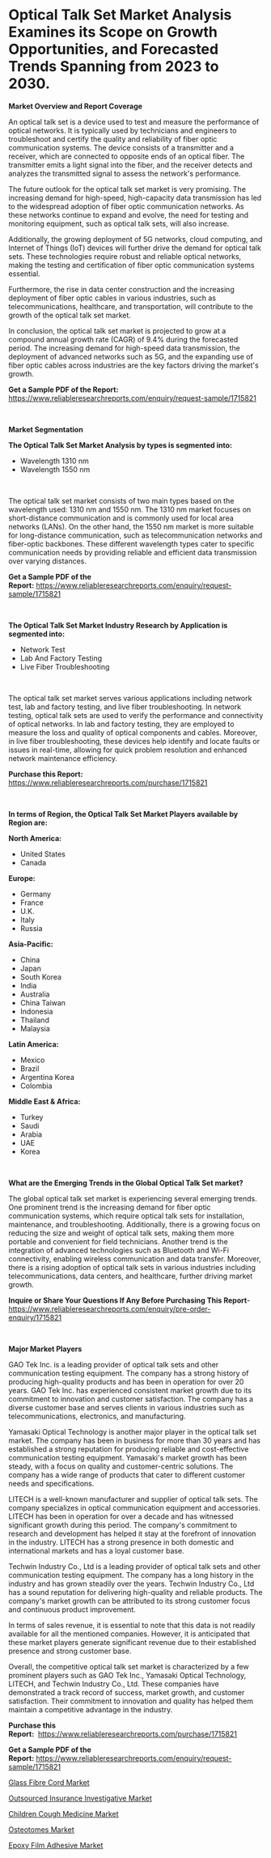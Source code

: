 <p><h1>Optical Talk Set Market Analysis Examines its Scope on Growth Opportunities, and Forecasted Trends Spanning from 2023 to 2030.</h1></p><p><strong>Market Overview and Report Coverage</strong></p>
<p><p>An optical talk set is a device used to test and measure the performance of optical networks. It is typically used by technicians and engineers to troubleshoot and certify the quality and reliability of fiber optic communication systems. The device consists of a transmitter and a receiver, which are connected to opposite ends of an optical fiber. The transmitter emits a light signal into the fiber, and the receiver detects and analyzes the transmitted signal to assess the network's performance.</p><p>The future outlook for the optical talk set market is very promising. The increasing demand for high-speed, high-capacity data transmission has led to the widespread adoption of fiber optic communication networks. As these networks continue to expand and evolve, the need for testing and monitoring equipment, such as optical talk sets, will also increase.</p><p>Additionally, the growing deployment of 5G networks, cloud computing, and Internet of Things (IoT) devices will further drive the demand for optical talk sets. These technologies require robust and reliable optical networks, making the testing and certification of fiber optic communication systems essential.</p><p>Furthermore, the rise in data center construction and the increasing deployment of fiber optic cables in various industries, such as telecommunications, healthcare, and transportation, will contribute to the growth of the optical talk set market.</p><p>In conclusion, the optical talk set market is projected to grow at a compound annual growth rate (CAGR) of 9.4% during the forecasted period. The increasing demand for high-speed data transmission, the deployment of advanced networks such as 5G, and the expanding use of fiber optic cables across industries are the key factors driving the market's growth.</p></p>
<p><strong>Get a Sample PDF of the Report:</strong> <a href="https://www.reliableresearchreports.com/enquiry/request-sample/1715821">https://www.reliableresearchreports.com/enquiry/request-sample/1715821</a></p>
<p>&nbsp;</p>
<p><strong>Market Segmentation</strong></p>
<p><strong>The Optical Talk Set Market Analysis by types is segmented into:</strong></p>
<p><ul><li>Wavelength 1310 nm</li><li>Wavelength 1550 nm</li></ul></p>
<p>&nbsp;</p>
<p><p>The optical talk set market consists of two main types based on the wavelength used: 1310 nm and 1550 nm. The 1310 nm market focuses on short-distance communication and is commonly used for local area networks (LANs). On the other hand, the 1550 nm market is more suitable for long-distance communication, such as telecommunication networks and fiber-optic backbones. These different wavelength types cater to specific communication needs by providing reliable and efficient data transmission over varying distances.</p></p>
<p><strong>Get a Sample PDF of the Report:</strong>&nbsp;<a href="https://www.reliableresearchreports.com/enquiry/request-sample/1715821">https://www.reliableresearchreports.com/enquiry/request-sample/1715821</a></p>
<p>&nbsp;</p>
<p><strong>The Optical Talk Set Market Industry Research by Application is segmented into:</strong></p>
<p><ul><li>Network Test</li><li>Lab And Factory Testing</li><li>Live Fiber Troubleshooting</li></ul></p>
<p>&nbsp;</p>
<p><p>The optical talk set market serves various applications including network test, lab and factory testing, and live fiber troubleshooting. In network testing, optical talk sets are used to verify the performance and connectivity of optical networks. In lab and factory testing, they are employed to measure the loss and quality of optical components and cables. Moreover, in live fiber troubleshooting, these devices help identify and locate faults or issues in real-time, allowing for quick problem resolution and enhanced network maintenance efficiency.</p></p>
<p><strong>Purchase this Report:</strong>&nbsp; <a href="https://www.reliableresearchreports.com/purchase/1715821">https://www.reliableresearchreports.com/purchase/1715821</a></p>
<p>&nbsp;</p>
<p><strong>In terms of Region, the Optical Talk Set Market Players available by Region are:</strong></p>
<p>
    <p> <strong> North America: </strong>
        <ul>
            <li>United States</li>
            <li>Canada</li>
        </ul>
        </p> 
    <p> <strong> Europe: </strong>
        <ul>
            <li>Germany</li>
            <li>France</li>
            <li>U.K.</li>
            <li>Italy</li>
            <li>Russia</li>
        </ul>
        </p> 
    <p> <strong> Asia-Pacific: </strong>
        <ul>
            <li>China</li>
            <li>Japan</li>
            <li>South Korea</li>
            <li>India</li>
            <li>Australia</li>
            <li>China Taiwan</li>
            <li>Indonesia</li>
            <li>Thailand</li>
            <li>Malaysia</li>
        </ul>
        </p> 
    <p> <strong> Latin America: </strong>
        <ul>
            <li>Mexico</li>
            <li>Brazil</li>
            <li>Argentina Korea</li>
            <li>Colombia</li>
        </ul>
        </p> 
    <p> <strong> Middle East & Africa: </strong>
        <ul>
            <li>Turkey</li>
            <li>Saudi</li>
            <li>Arabia</li>
            <li>UAE</li>
            <li>Korea</li>
        </ul>
    </p>
    </p>
<p>&nbsp;</p>
<p><strong>What are the Emerging Trends in the Global Optical Talk Set market?</strong></p>
<p><p>The global optical talk set market is experiencing several emerging trends. One prominent trend is the increasing demand for fiber optic communication systems, which require optical talk sets for installation, maintenance, and troubleshooting. Additionally, there is a growing focus on reducing the size and weight of optical talk sets, making them more portable and convenient for field technicians. Another trend is the integration of advanced technologies such as Bluetooth and Wi-Fi connectivity, enabling wireless communication and data transfer. Moreover, there is a rising adoption of optical talk sets in various industries including telecommunications, data centers, and healthcare, further driving market growth.</p></p>
<p><strong>Inquire or Share Your Questions If Any Before Purchasing This Report</strong>- <a href="https://www.reliableresearchreports.com/enquiry/pre-order-enquiry/1715821">https://www.reliableresearchreports.com/enquiry/pre-order-enquiry/1715821</a></p>
<p>&nbsp;</p>
<p><strong>Major Market Players</strong></p>
<p><p>GAO Tek Inc. is a leading provider of optical talk sets and other communication testing equipment. The company has a strong history of producing high-quality products and has been in operation for over 20 years. GAO Tek Inc. has experienced consistent market growth due to its commitment to innovation and customer satisfaction. The company has a diverse customer base and serves clients in various industries such as telecommunications, electronics, and manufacturing.</p><p>Yamasaki Optical Technology is another major player in the optical talk set market. The company has been in business for more than 30 years and has established a strong reputation for producing reliable and cost-effective communication testing equipment. Yamasaki's market growth has been steady, with a focus on quality and customer-centric solutions. The company has a wide range of products that cater to different customer needs and specifications.</p><p>LITECH is a well-known manufacturer and supplier of optical talk sets. The company specializes in optical communication equipment and accessories. LITECH has been in operation for over a decade and has witnessed significant growth during this period. The company's commitment to research and development has helped it stay at the forefront of innovation in the industry. LITECH has a strong presence in both domestic and international markets and has a loyal customer base.</p><p>Techwin Industry Co., Ltd is a leading provider of optical talk sets and other communication testing equipment. The company has a long history in the industry and has grown steadily over the years. Techwin Industry Co., Ltd has a sound reputation for delivering high-quality and reliable products. The company's market growth can be attributed to its strong customer focus and continuous product improvement.</p><p>In terms of sales revenue, it is essential to note that this data is not readily available for all the mentioned companies. However, it is anticipated that these market players generate significant revenue due to their established presence and strong customer base.</p><p>Overall, the competitive optical talk set market is characterized by a few prominent players such as GAO Tek Inc., Yamasaki Optical Technology, LITECH, and Techwin Industry Co., Ltd. These companies have demonstrated a track record of success, market growth, and customer satisfaction. Their commitment to innovation and quality has helped them maintain a competitive advantage in the industry.</p></p>
<p><strong>Purchase this Report:</strong>&nbsp;&nbsp;<a href="https://www.reliableresearchreports.com/purchase/1715821">https://www.reliableresearchreports.com/purchase/1715821</a></p>
<p></p>
<p><strong>Get a Sample PDF of the Report:</strong>&nbsp;<a href="https://www.reliableresearchreports.com/enquiry/request-sample/1715821">https://www.reliableresearchreports.com/enquiry/request-sample/1715821</a></p>
<p><p><a href="https://www.linkedin.com/pulse/glass-fibre-cord-market-insights-players-forecast-till-drr1f/">Glass Fibre Cord Market</a></p><p><a href="https://medium.com/@isidrowolff1966/outsourced-insurance-investigative-market-outlook-industry-overview-and-forecast-2023-to-2030-b0b74f2dead6">Outsourced Insurance Investigative Market</a></p><p><a href="https://medium.com/@abbieparker1964/children-cough-medicine-nbsp-market-focuses-on-market-share-size-and-projected-forecast-till-2030-789acf0ace66">Children Cough Medicine Market</a></p><p><a href="https://github.com/Chiragrp23/Market-Research-Report-List-1/blob/main/osteotomes-market.md">Osteotomes Market</a></p><p><a href="https://www.linkedin.com/pulse/epoxy-film-adhesive-market-challenges-opportunities-ss3lf/">Epoxy Film Adhesive Market</a></p></p>